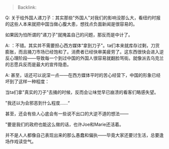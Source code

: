 > Backlink: 

Q: 关于给外国人递刀子：其实那些"外国人"对我们的影响没那么大，看纽约时报的这些人本来就把中国当做心腹大患，想找点负面新闻是很容易的。

如果因为怕所谓的"递刀子"就掩盖自己的问题，那反而是中计了。

A: ：不错。其实并不需要担心西方媒体“拿到刀子"。ta们本来就库存过剩，刀货膨胀，而且捅刀市场已经饱和了。消费者已经快审美疲劳了。这东西很快会进入逆反心理阶段——导致每一个到过中国的外国人很容易就翻脸骂街。就像派去乌克兰的志愿兵反而是最大的宣传隐患。

A: 甚至，话还可以说深一点——在西方媒体平时的苦心经营下，中国的形象已经坏到了这样一种程度：

当ta们拿"真实的刀子"去捅的时候，反而会让味觉早已崩溃的看客们略感失望。

"我还以为会邪恶到什么程度......“

甚至，还会有些人心底会有一些说不出口的大逆不道的想法——

"要是我们的政府也能这么做的话，也许Joe和Marie还活着。

并不是人人都像自己表现出来的那么愚蠢和偏执——毕竟大家还要讨生活，总要逢场作戏读空气。
